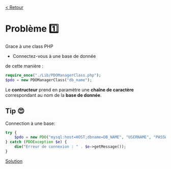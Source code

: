 [< Retour](../README.md)
# Problème 1️⃣

Grace à une class PHP
- Connectez-vous à une base de donnée

de cette manière : 
```php
require_once("./Lib/PDOManagerClass.php");
$pdo = new PDOManagerClass("db_name");
```

Le __contructeur__ prend en paramètre une __chaîne de caractère__ correspondant au nom de la __base de donnée__.

## Tip 😍

Connection à une base: 
``` php
try {
    $pdo = new PDO("mysql:host=HOST;dbname=DB_NAME", "USERNAME", "PASSWORD");
} catch (PDOException $e) {
    die("Erreur de connexion : " . $e->getMessage());
}
```
[Solution](./Solutions/1%20-%20dbConnection_solution.md)